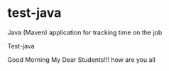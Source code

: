 # test-java
Java (Maven) application for tracking time on the job

Test-java

Good Morning My Dear Students!!!
how are you all 
